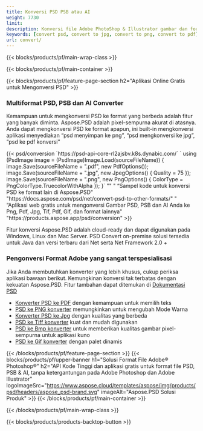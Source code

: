 ```yaml
---
title: Konversi PSD PSB atau AI
weight: 7730
limit: 
description: Konversi file Adobe PhotoShop & Illustrator gambar dan format lainnya
keywords: [convert psd, convert to jpg, convert to png, convert to pdf]
url: convert/
---
```


{{< blocks/products/pf/main-wrap-class >}}

{{< blocks/products/pf/main-container >}}

{{< blocks/products/pf/feature-page-section h2="Aplikasi Online Gratis untuk Mengonversi PSD" >}}
<h3 class="headingpdleft">Multiformat PSD, PSB dan AI Converter</h3>
<p>Kemampuan untuk mengkonversi PSD ke format yang berbeda adalah fitur yang banyak diminta. Aspose.PSD adalah pixel-sempurna akurat di atasnya. Anda dapat mengkonversi PSD ke format apapun, ini built-in mengkonversi aplikasi menyediakan “psd menyimpan ke png”, “psd mengkonversi ke jpg”, “psd ke pdf konversi”</p>
{{< psd/conversion `https://psd-api-core-rl2ajsbv.k8s.dynabic.com/` 
`    using (PsdImage image = (PsdImage)Image.Load(sourceFileName))
    {
        image.Save(sourceFileName + ".pdf", new PdfOptions());
        image.Save(sourceFileName + ".jpg",  new JpegOptions() { Quality = 75 });
        image.Save(sourceFileName + ".png",  new PngOptions() {  ColorType = PngColorType.TruecolorWithAlpha });
    }` 
"" "
“Sampel kode untuk konversi PSD ke format lain di Aspose.PSD"  "https://docs.aspose.com/psd/net/convert-psd-to-other-formats/" "
“Aplikasi web gratis untuk mengonversi Gambar PSD, PSB dan AI Anda ke Png, Pdf, Jpg, Tif, Pdf, Gif, dan format lainnya" "https://products.aspose.app/psd/conversion" >}}
<br />
<p>Fitur konversi Aspose.PSD adalah cloud-ready dan dapat digunakan pada Windows, Linux dan Mac Server. PSD Convert on-premise solusi tersedia untuk Java dan versi terbaru dari Net serta Net Framework 2.0 +</p>

<h3 class="headingpdleft">Pengonversi Format Adobe yang sangat terspesialisasi</h3>
<p>Jika Anda membutuhkan konverter yang lebih khusus, cukup periksa aplikasi bawaan berikut. Kemungkinan konversi tak terbatas dengan kekuatan Aspose.PSD. Fitur tambahan dapat ditemukan di <a href="https://docs.aspose.com/psd/">Dokumentasi PSD</a></p>
<ul>
<li><a href="to-pdf">Konverter PSD ke PDF</a> dengan kemampuan untuk memilih teks</li>
<li><a href="to-png">PSD ke PNG konverter</a> memungkinkan untuk mengubah Mode Warna</li>
<li><a href="to-jpg">Konverter PSD ke Jpg</a> dengan kualitas yang berbeda</li>
<li><a href="to-tiff">PSD ke Tiff konverter</a> kuat dan mudah digunakan</li>
<li><a href="to-bmp">PSD ke Bmp konverter</a> untuk memberikan kualitas gambar pixel-sempurna untuk aplikasi kuno</li>
<li><a href="to-gif">PSD ke Gif konverter</a> dengan palet dinamis</li>
</ul>

{{< /blocks/products/pf/feature-page-section >}}
{{< blocks/products/pf/upper-banner h1="Solusi Format File Adobe® Photoshop®" h2="API Kode Tinggi dan aplikasi gratis untuk format file PSD, PSB & AI, tanpa ketergantungan pada Adobe Photoshop dan Adobe Illustrator" logoImageSrc="https://www.aspose.cloud/templates/aspose/img/products/psd/headers/aspose_psd-brand.svg" imageAlt="Aspose.PSD Solusi Produk" >}}
{{< /blocks/products/pf/main-container >}}


{{< /blocks/products/pf/main-wrap-class >}}

{{< blocks/products/products-backtop-button >}}
